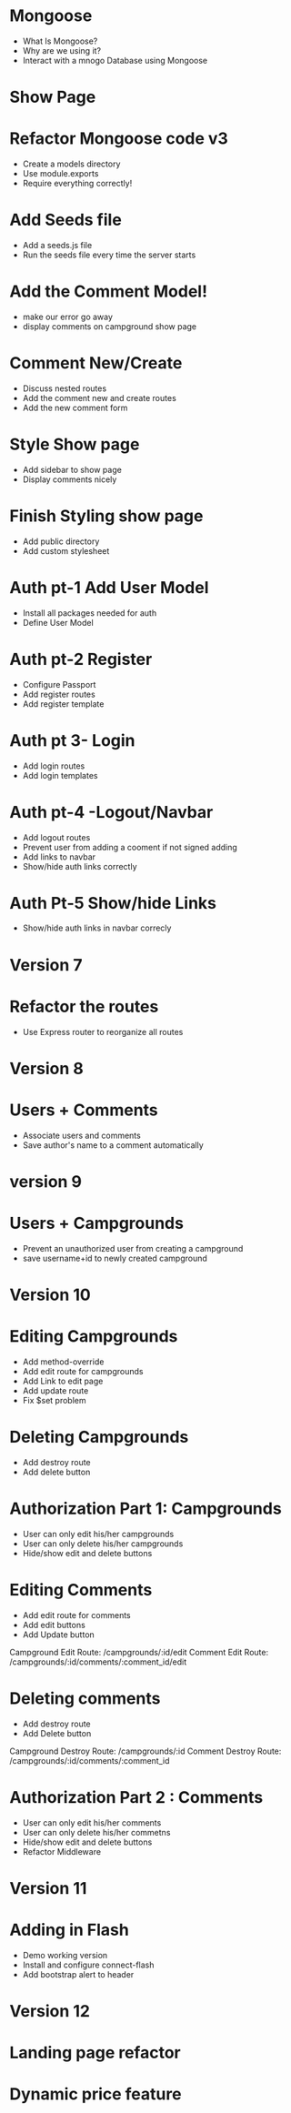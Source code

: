 # Mongoose 
* What Is Mongoose?
* Why are we using it?
* Interact with a mnogo Database using Mongoose

# Show Page

# Refactor Mongoose code v3
* Create a models directory 
* Use module.exports
* Require everything correctly!

# Add Seeds file 
* Add a seeds.js file
* Run the seeds file every time the server starts

# Add the Comment Model!
* make our error go away
* display comments on campground show page

# Comment New/Create
* Discuss nested routes
* Add the comment new and create routes
* Add the new comment form

# Style Show page
* Add sidebar to show page
* Display comments nicely

# Finish Styling show page
* Add public directory
* Add custom stylesheet

# Auth pt-1 Add User Model
* Install all packages needed for auth
* Define User Model

# Auth pt-2 Register
* Configure Passport
* Add register routes
* Add register template

# Auth pt 3- Login
* Add login routes
* Add login templates

# Auth pt-4 -Logout/Navbar
* Add logout routes
* Prevent user from adding a cooment if not signed adding
* Add links to navbar
* Show/hide auth links correctly

# Auth Pt-5 Show/hide Links
* Show/hide auth links in navbar correcly

# Version 7
# Refactor the routes
* Use Express router to reorganize all routes

# Version 8
# Users + Comments
* Associate users and comments
* Save author's name to a comment automatically

# version 9
# Users + Campgrounds
* Prevent an unauthorized user from creating a campground
* save username+id to newly created campground

# Version 10
# Editing Campgrounds
* Add method-override
* Add edit route for campgrounds
* Add Link to edit page
* Add update route 
* Fix $set problem

# Deleting Campgrounds
* Add destroy route
* Add delete button

# Authorization Part 1: Campgrounds
* User can only edit his/her campgrounds
* User can only delete his/her campgrounds
* Hide/show edit and delete buttons

# Editing Comments
* Add edit route for comments
* Add edit buttons
* Add Update button

Campground Edit Route:  /campgrounds/:id/edit
Comment Edit Route:  /campgrounds/:id/comments/:comment_id/edit

# Deleting comments
* Add destroy route
* Add Delete button

Campground Destroy Route: /campgrounds/:id
Comment Destroy Route: /campgrounds/:id/comments/:comment_id

# Authorization Part 2 : Comments
* User can only edit his/her comments
* User can only delete his/her commetns
* Hide/show edit and delete buttons
* Refactor Middleware

# Version 11

# Adding in Flash
* Demo working version
* Install and configure connect-flash
* Add bootstrap alert to header

# Version 12
# Landing page refactor
# Dynamic price feature





